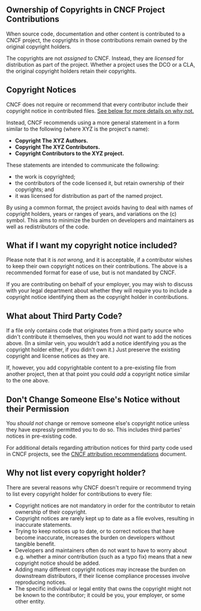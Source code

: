<!-- SPDX-License-Identifier: CC-BY-4.0 -->

## Ownership of Copyrights in CNCF Project Contributions

When source code, documentation and other content is contributed to a CNCF
project, the copyrights in those contributions remain owned by the original
copyright holders.

The copyrights are not _assigned_ to CNCF. Instead, they are _licensed_ for
distribution as part of the project. Whether a project uses the DCO or a CLA,
the original copyright holders retain their copyrights.

## Copyright Notices

CNCF does not require or recommend that every contributor include their
copyright notice in contributed files. [See below for more details on why
not.](#why-not-list-every-copyright-holder)

Instead, CNCF recommends using a more general statement in a form similar to the
following (where XYZ is the project's name):

- **Copyright The XYZ Authors.**
- **Copyright The XYZ Contributors.**
- **Copyright Contributors to the XYZ project.**

These statements are intended to communicate the following:
- the work is copyrighted;
- the contributors of the code licensed it, but retain ownership of their copyrights; and
- it was licensed for distribution as part of the named project.

By using a common format, the project avoids having to deal with names of
copyright holders, years or ranges of years, and variations on the (c) symbol.
This aims to minimize the burden on developers and maintainers as well as
redistributors of the code.

## What if I want my copyright notice included?

Please note that it is _not wrong_, and it is acceptable, if a contributor
wishes to keep their own copyright notices on their contributions. The above is
a recommended format for ease of use, but is not mandated by CNCF.

If you are contributing on behalf of your employer, you may wish to discuss with
your legal department about whether they will require you to include a copyright
notice identifying them as the copyright holder in contributions.

## What about Third Party Code?

If a file only contains code that originates from a third party source who
didn't contribute it themselves, then you would _not_ want to add the notices
above. (In a similar vein, you wouldn't add a notice identifying you as the
copyright holder either, if you didn't own it.) Just preserve the existing
copyright and license notices as they are.

If, however, you add copyrightable content to a pre-existing file from another
project, then at that point you could _add_ a copyright notice similar to the
one above.

## Don't Change Someone Else's Notice without their Permission

You _should not_ change or remove someone else's copyright notice unless they
have expressly permitted you to do so. This includes third parties' notices in
pre-existing code.

For additional details regarding attribution notices for third party code used
in CNCF projects, see the [CNCF attribution recommendations] document.

## Why not list every copyright holder?

There are several reasons why CNCF doesn't require or recommend trying to list
every copyright holder for contributions to every file:

- Copyright notices are not mandatory in order for the contributor to retain
  ownership of their copyright.
- Copyright notices are rarely kept up to date as a file evolves, resulting in
  inaccurate statements.
- Trying to keep notices up to date, or to correct notices that have become
  inaccurate, increases the burden on developers without tangible benefit.
- Developers and maintainers often do not want to have to worry about e.g.
  whether a minor contribution (such as a typo fix) means that a new copyright
  notice should be added.
- Adding many different copyright notices may increase the burden on downstream
  distributors, if their license compliance processes involve reproducing
  notices.
- The specific individual or legal entity that owns the copyright might not be
  known to the contributor; it could be you, your employer, or some other entity.

[CNCF attribution recommendations]: https://github.com/cncf/foundation/blob/main/recommendations-for-attribution.md
